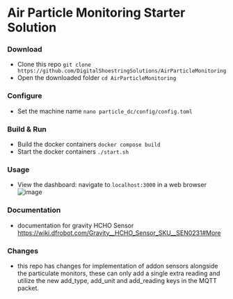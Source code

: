 # Air Particle Monitoring Starter Solution

### Download
- Clone this repo `git clone https://github.com/DigitalShoestringSolutions/AirParticleMonitoring`
- Open the downloaded folder `cd AirParticleMonitoring`

### Configure
- Set the machine name `nano particle_dc/config/config.toml`

### Build & Run
- Build the docker containers `docker compose build`
- Start the docker containers `./start.sh`

### Usage
- View the dashboard: navigate to `localhost:3000` in a web browser
![image](https://github.com/user-attachments/assets/3dadfb51-528b-4f49-a816-dc73d2670d06)

### Documentation
- documentation for gravity HCHO Sensor
https://wiki.dfrobot.com/Gravity__HCHO_Sensor_SKU__SEN0231#More

### Changes
- this repo has changes for implementation of addon sensors alongside the particulate monitors, these can only add a single extra reading and utilize the new add_type, add_unit and add_reading keys in the MQTT packet.
